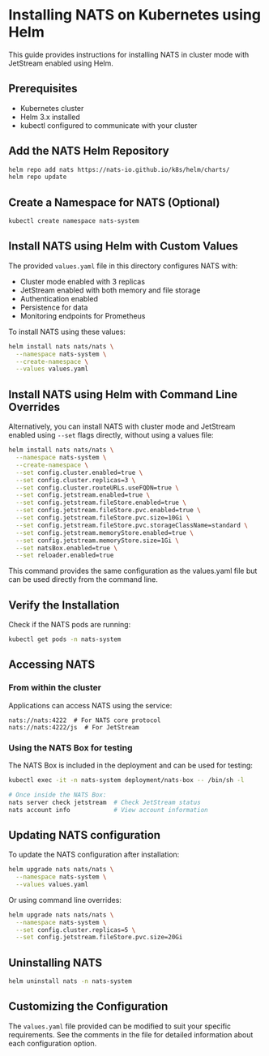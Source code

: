 # Installing NATS on Kubernetes using Helm

This guide provides instructions for installing NATS in cluster mode with JetStream enabled using Helm.

## Prerequisites

- Kubernetes cluster
- Helm 3.x installed
- kubectl configured to communicate with your cluster

## Add the NATS Helm Repository

```bash
helm repo add nats https://nats-io.github.io/k8s/helm/charts/
helm repo update
```

## Create a Namespace for NATS (Optional)

```bash
kubectl create namespace nats-system
```

## Install NATS using Helm with Custom Values

The provided `values.yaml` file in this directory configures NATS with:

- Cluster mode enabled with 3 replicas
- JetStream enabled with both memory and file storage
- Authentication enabled
- Persistence for data
- Monitoring endpoints for Prometheus

To install NATS using these values:

```bash
helm install nats nats/nats \
  --namespace nats-system \
  --create-namespace \
  --values values.yaml
```

## Install NATS using Helm with Command Line Overrides

Alternatively, you can install NATS with cluster mode and JetStream enabled using `--set` flags directly, without using a values file:

```bash
helm install nats nats/nats \
  --namespace nats-system \
  --create-namespace \
  --set config.cluster.enabled=true \
  --set config.cluster.replicas=3 \
  --set config.cluster.routeURLs.useFQDN=true \
  --set config.jetstream.enabled=true \
  --set config.jetstream.fileStore.enabled=true \
  --set config.jetstream.fileStore.pvc.enabled=true \
  --set config.jetstream.fileStore.pvc.size=10Gi \
  --set config.jetstream.fileStore.pvc.storageClassName=standard \
  --set config.jetstream.memoryStore.enabled=true \
  --set config.jetstream.memoryStore.size=1Gi \
  --set natsBox.enabled=true \
  --set reloader.enabled=true
```

This command provides the same configuration as the values.yaml file but can be used directly from the command line.

## Verify the Installation

Check if the NATS pods are running:

```bash
kubectl get pods -n nats-system
```

## Accessing NATS

### From within the cluster

Applications can access NATS using the service:

```
nats://nats:4222  # For NATS core protocol
nats://nats:4222/js  # For JetStream
```

### Using the NATS Box for testing

The NATS Box is included in the deployment and can be used for testing:

```bash
kubectl exec -it -n nats-system deployment/nats-box -- /bin/sh -l

# Once inside the NATS Box:
nats server check jetstream  # Check JetStream status
nats account info            # View account information
```

## Updating NATS configuration

To update the NATS configuration after installation:

```bash
helm upgrade nats nats/nats \
  --namespace nats-system \
  --values values.yaml
```

Or using command line overrides:

```bash
helm upgrade nats nats/nats \
  --namespace nats-system \
  --set config.cluster.replicas=5 \
  --set config.jetstream.fileStore.pvc.size=20Gi
```

## Uninstalling NATS

```bash
helm uninstall nats -n nats-system
```

## Customizing the Configuration

The `values.yaml` file provided can be modified to suit your specific requirements.
See the comments in the file for detailed information about each configuration option.

